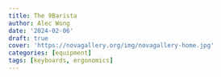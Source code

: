 ```yaml
---
title: The 9Barista
author: Alec Wong
date: '2024-02-06'
draft: true
cover: 'https://novagallery.org/img/novagallery-home.jpg'
categories: [equipment]
tags: [keyboards, ergonomics]
---
```


